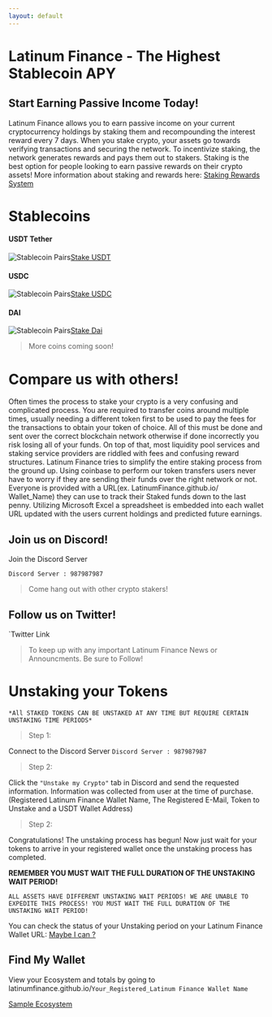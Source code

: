 ```yaml
---
layout: default
---
```


# Latinum Finance - The Highest Stablecoin APY
## Start Earning Passive Income Today!

Latinum Finance allows you to earn passive income on your current cryptocurrency holdings by staking them and recompounding the interest reward every 7 days. When you stake crypto, your assets go towards verifying transactions and  securing the network. To incentivize staking, the network generates rewards and pays them out to stakers. Staking is the best option for people looking to earn passive rewards on their crypto assets! More information about staking and rewards here: [Staking Rewards System](./CosmosEcosystem) 



# Stablecoins

#### USDT Tether

![Stablecoin Pairs](https://latinumfinance.github.io/assets/images/usdticonlogo.png)[Stake USDT](./usdt)

#### USDC

![Stablecoin Pairs](https://latinumfinance.github.io/assets/images/usdciconlogo.png)[Stake USDC](./usdc)

#### DAI
![Stablecoin Pairs](https://latinumfinance.github.io/assets/images/daiiconlogo.png)[Stake Dai](./dai)  


> More coins coming soon!
> 



# Compare us with others!

Often times the process to stake your crypto is a very confusing and complicated process.  You are required to transfer coins around multiple times, usually needing a different token first to be used to pay the fees for the transactions to obtain your token of choice.  All of this must be done and sent over the correct blockchain network otherwise if done incorrectly you risk losing all of your funds.  On top of that, most liquidity pool services and staking service providers are riddled with fees and confusing reward structures. Latinum Finance tries to simplify the entire staking process from the ground up. Using coinbase to perform our token transfers users never have to worry if they are sending their funds over the right network or not.  Everyone is provided with a URL(ex. LatinumFinance.github.io/ Wallet_Name) they can use to track their Staked funds down to the last penny. Utilizing Microsoft Excel a spreadsheet is embedded into each wallet URL updated with the users current holdings and predicted future earnings.

## Join us on Discord!


Join the Discord Server

`Discord Server : 987987987`

>Come hang out with other crypto stakers!
>
 


## Follow us on Twitter!


`Twitter Link

>To keep up with any important Latinum Finance News or Announcments. Be sure to Follow!
>


# Unstaking your Tokens

`*All STAKED TOKENS CAN BE UNSTAKED AT ANY TIME BUT REQUIRE CERTAIN UNSTAKING TIME PERIODS*` 

> Step 1:
> 

Connect to the Discord Server
`Discord Server : 987987987`

>Step 2:
>

Click the `"Unstake my Crypto"` tab in Discord and send the requested information. Information was collected from user at the time of purchase.(Registered Latinum Finance Wallet Name, The Registered E-Mail, Token to Unstake and a USDT Wallet Address) 

>Step 2:
>

Congratulations! The unstaking process has begun! Now just wait for your tokens to arrive in your registered wallet once the unstaking process has completed.

**REMEMBER YOU MUST WAIT THE FULL DURATION OF THE UNSTAKING WAIT PERIOD!**

`ALL ASSETS HAVE DIFFERENT UNSTAKING WAIT PERIODS! WE ARE UNABLE TO EXPEDITE THIS PROCESS! YOU MUST WAIT THE FULL DURATION OF THE UNSTAKING WAIT PERIOD!` 

You can check the status of your Unstaking period on your Latinum Finance Wallet URL: [Maybe I can ?](./CosmosEcosystem)

## Find My Wallet

View your Ecosystem and totals by going to latinumfinance.github.io/`Your_Registered_Latinum Finance Wallet Name`

[Sample Ecosystem](./0x1234567)


